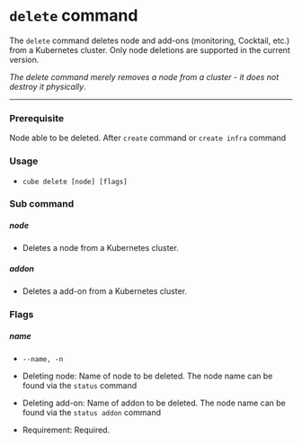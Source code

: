 # `delete` command

The `delete` command deletes node and add-ons (monitoring, Cocktail, etc.) from a Kubernetes cluster.
Only node deletions are supported in the current version.

_The delete command merely removes a node from a cluster - it does not destroy it physically_.

---

### Prerequisite

Node able to be deleted. After `create` command or `create infra` command

### Usage

* `cube delete [node] [flags]`

### Sub command

##### node

* Deletes a node from a Kubernetes cluster. 

##### addon

* Deletes a add-on from a Kubernetes cluster. 

### Flags

##### name

* `--name, -n`

* Deleting node: Name of node to be deleted. The node name can be found via the `status` command
* Deleting add-on: Name of addon to be deleted. The node name can be found via the `status addon` command 
* Requirement: Required.

##### 



